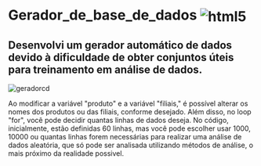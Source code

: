 # Gerador_de_base_de_dados <img align="center" alt="html5" src="https://img.shields.io/badge/Python-14354C?style=for-the-badge&logo=python&logoColor=white"/> 

## Desenvolvi um gerador automático de dados devido à dificuldade de obter conjuntos úteis para treinamento em análise de dados.

![geradorcd](https://github.com/viniimiguel/Gerador_de_base_de_dados/assets/144070822/37f47108-3eab-40c5-97d6-9ff26c00dff7)

Ao modificar a variável "produto" e a variável "filiais," é possível alterar os nomes dos produtos ou das filiais, conforme desejado. Além disso, no loop "for", você pode decidir quantas linhas de dados deseja. No código, inicialmente, estão definidas 60 linhas, mas você pode escolher usar 1000, 10000 ou quantas linhas forem necessárias para realizar uma análise de dados aleatória, que só pode ser analisada utilizando métodos de análise, o mais próximo da realidade possivel.

